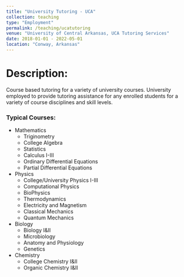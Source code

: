 ```yaml
---
title: "University Tutoring - UCA"
collection: teaching
type: "Employment"
permalink: /teaching/ucatutoring
venue: "University of Central Arkansas, UCA Tutoring Services"
date: 2018-01-01 - 2022-05-01
location: "Conway, Arkansas"
---
```


Description:
======
Course based tutoring for a variety of university courses. University employed to provide tutoring assistance for any enrolled students for a variety of course disciplines and skill levels. 
### Typical Courses:
- Mathematics
  - Triginometry
  - College Algebra
  - Statistics
  - Calculus I-III
  - Ordinary Differential Equations
  - Partial Differential Equations
- Physics
  - College/University Physics I-III
  - Computational Physics
  - BioPhysics
  - Thermodynamics
  - Electricity and Magnetism
  - Classical Mechanics
  - Quantum Mechanics
- Biology
  - Biology I&II
  - Microbiology
  - Anatomy and Physiology
  - Genetics
- Chemistry
  - College Chemistry I&II
  - Organic Chemistry I&II

